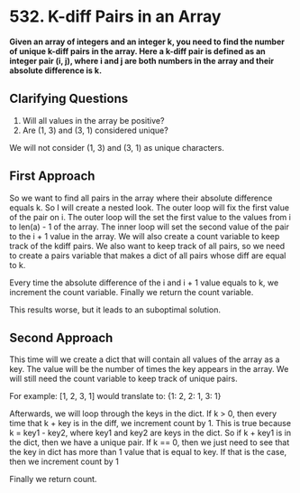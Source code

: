 # 532. K-diff Pairs in an Array #

**Given an array of integers and an integer k, you need to find the number of unique k-diff pairs in the array. Here a k-diff pair is defined as an integer pair (i, j), where i and j are both numbers in the array and their absolute difference is k.**

## Clarifying Questions ##

1. Will all values in the array be positive?
2. Are (1, 3) and (3, 1) considered unique?

We will not consider (1, 3) and (3, 1) as unique characters.

## First Approach ##

So we want to find all pairs in the array where their absolute difference equals k. So I will create a nested look. The outer loop will fix the first value of the pair on i. The outer loop will the set the first value to the values from i to len(a) - 1 of the array. The inner loop will set the second value of the pair to the i + 1 value in the array. We will also create a count variable to keep track of the kdiff pairs. We also want to keep track of all pairs, so we need to create a pairs variable that makes a dict of all pairs whose diff are equal to k.

Every time the absolute difference of the i and i + 1 value equals to k, we increment the count variable. Finally we return the count variable.

This results worse, but it leads to an suboptimal solution.

## Second Approach

This time will we create a dict that will contain all values of the array as a key. The value will be the number of times the key appears in the array. We will still need the count variable to keep track of unique pairs.

For example: [1, 2, 3, 1] would translate to: {1: 2, 2: 1, 3: 1}

Afterwards, we will loop through the keys in the dict. If k > 0, then every time that k + key is in the diff, we increment count by 1. This is true because k = key1 - key2, where key1 and key2 are keys in the dict. So if k + key1 is in the dict, then we have a unique pair. If k == 0, then we just need to see that the key in dict has more than 1 value that is equal to key. If that is the case, then we increment count by 1

Finally we return count.
